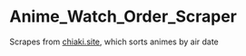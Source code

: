 # Anime_Watch_Order_Scraper

Scrapes from [chiaki.site](https://chiaki.site/), which sorts animes by air date
